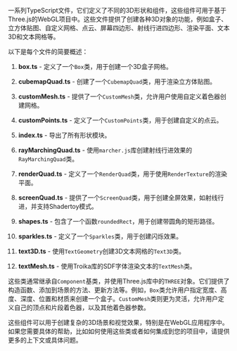 一系列TypeScript文件，它们定义了不同的3D形状和组件，这些组件可用于基于Three.js的WebGL项目中。这些文件提供了创建各种3D对象的功能，例如盒子、立方体贴图、自定义网格、点云、屏幕四边形、射线行进四边形、渲染平面、文本3D和文本网格等。

以下是每个文件的简要概述：

1. **box.ts** - 定义了一个`Box`类，用于创建一个3D盒子网格。

2. **cubemapQuad.ts** - 创建了一个`CubemapQuad`类，用于渲染立方体贴图。

3. **customMesh.ts** - 提供了一个`CustomMesh`类，允许用户使用自定义着色器创建网格。

4. **customPoints.ts** - 定义了一个`CustomPoints`类，用于创建自定义的点云。

5. **index.ts** - 导出了所有形状模块。

6. **rayMarchingQuad.ts** - 使用`marcher.js`库创建射线行进效果的`RayMarchingQuad`类。

7. **renderQuad.ts** - 定义了一个`RenderQuad`类，用于使用`RenderTexture`的渲染平面。

8. **screenQuad.ts** - 提供了一个`ScreenQuad`类，用于创建全屏效果，如射线行进，并支持Shadertoy模式。

9. **shapes.ts** - 包含了一个函数`roundedRect`，用于创建带圆角的矩形路径。

10. **sparkles.ts** - 定义了一个`Sparkles`类，用于创建闪烁效果。

11. **text3D.ts** - 使用`TextGeometry`创建3D文本网格的`Text3D`类。

12. **textMesh.ts** - 使用Troika库的SDF字体渲染文本的`TextMesh`类。

这些类通常继承自`Component`基类，并使用Three.js库中的`THREE`对象。它们提供了构造函数、添加到场景的方法、更新方法等。例如，`Box`类允许用户指定宽度、高度、深度、位置和材质来创建一个盒子。`CustomMesh`类则更为灵活，允许用户定义自己的顶点和片段着色器，以及其他着色器参数。

这些组件可以用于创建复杂的3D场景和视觉效果，特别是在WebGL应用程序中。如果您需要具体的帮助，比如如何使用这些类或者如何集成到您的项目中，请提供更多的上下文或具体问题。
